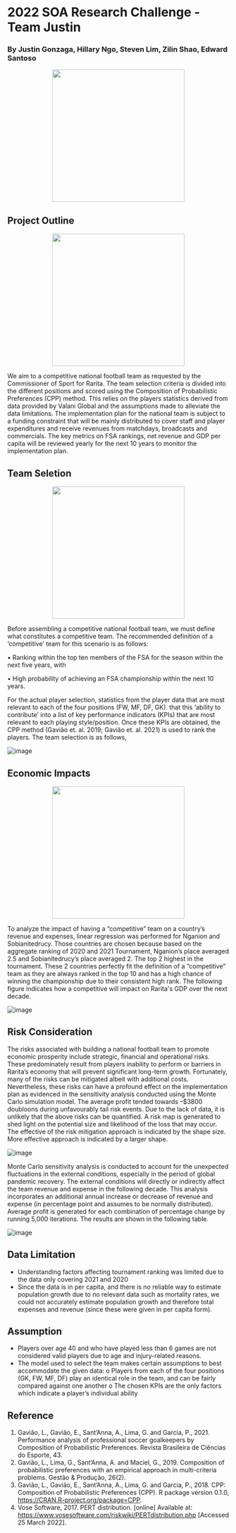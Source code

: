 # 2022 SOA Research Challenge - Team Justin
 
### By Justin Gonzaga, Hillary Ngo, Steven Lim, Zilin Shao, Edward Santoso

<p align="center">
  <img 
    width="300"
    height="300"
    src="https://user-images.githubusercontent.com/102514184/162617389-b0fb95a1-dc33-4355-8cf4-9c7f40c4a336.png"
  >
</p>

## Project Outline

<p align="center">
  <img 
    width="300"
    height="300"
    src="https://user-images.githubusercontent.com/102514184/162617400-1daad3a2-8297-4a69-9c15-213270f4ccb0.png"
  >
</p>

We aim to a competitive national football team as requested by the Commissioner of Sport for Rarita. The team selection criteria is divided into the different positions and scored using the Composition of Probabilistic Preferences (CPP) method. This relies on the players statistics derived from data provided by Valani Global and the assumptions made to alleviate the data limitations. The implementation plan for the national team is subject to a funding constraint that will be mainly distributed to cover staff and player expenditures and receive revenues from matchdays, broadcasts and commercials. The key metrics on FSA rankings, net revenue and GDP per capita will be reviewed yearly for the next 10 years to monitor the implementation plan.

## Team Seletion

<p align="center">
  <img 
    width="300"
    height="300"
    src="https://user-images.githubusercontent.com/102514184/162617733-6f4b608a-a252-451c-9eb6-9754b1120a5c.png"
  >
</p>

Before assembling a competitive national football team, we must define what constitutes a competitive team. The recommended definition of a ‘competitive’ team for this scenario is as follows:

•	Ranking within the top ten members of the FSA for the season within the next five years, with

•	High probability of achieving an FSA championship within the next 10 years.

For the actual player selection, statistics from the player data that are most relevant to each of the four positions (FW, MF, DF, GK). that this ‘ability to contribute’ into a list of key performance indicators (KPIs) that are most relevant to each playing style/position. Once these KPIs are obtained, the CPP method (Gavião et. al. 2019; Gavião et. al. 2021) is used to rank the players. The team selection is as follows,

![image](https://user-images.githubusercontent.com/103007945/161655407-b4ffeb9c-1dbf-4329-aa5e-2eeccd21ba79.png)

## Economic Impacts

<p align="center">
  <img 
    width="300"
    height="300"
    src="https://user-images.githubusercontent.com/102514184/162617690-097bd06a-e35d-431c-aa8d-79ed97838453.png"
  >
</p>

To analyze the impact of having a “competitive” team on a country’s revenue and expenses, linear regression was performed for Nganion and Sobianitedrucy. Those countries are chosen because based on the aggregate ranking of 2020 and 2021 Tournament, Nganion’s place averaged 2.5 and Sobianitedrucy’s place averaged 2. The top 2 highest in the tournament. These 2 countries perfectly fit the definition of a “competitive” team as they are always ranked in the top 10 and has a high chance of winning the championship due to their consistent high rank. The following figure indicates how a competitive will impact on Rarita's GDP over the next decade.

![image](https://user-images.githubusercontent.com/103007945/161655041-8f670459-3e93-4339-b8d4-8a9f657fc062.png)

## Risk Consideration

The risks associated with building a national football team to promote economic prosperity include strategic, financial and operational risks. These predominately result from players inability to perform or barriers in Rarita’s economy that will prevent significant long-term growth. Fortunately, many of the risks can be mitigated albeit with additional costs. Nevertheless, these risks can have a profound effect on the implementation plan as evidenced in the sensitivity analysis conducted using the Monte Carlo simulation model. The average profit tended towards –$3800 doubloons during unfavourably tail risk events. Due to the lack of data, it is unlikely that the above risks can be quantified. A risk map is generated to shed light on the potential size and likelihood of the loss that may occur. The effective of the risk mitigation approach is indicated by the shape size. More effective approach is indicated by a larger shape.

![image](https://user-images.githubusercontent.com/103007945/161654903-f2c28e44-7375-4a68-a9cc-d5d8dfb8f649.png)

Monte Carlo sensitivity analysis is conducted to account for the unexpected fluctuations in the external conditions, especially in the period of global pandemic recovery. The external conditions will directly or indirectly affect the team revenue and expense in the following decade. This analysis incorporates an additional annual increase or decrease of revenue and expense (in percentage point and assumes to be normally distributed). Average profit is generated for each combination of percentage change by running 5,000 iterations. The results are shown in the following table.

![image](https://user-images.githubusercontent.com/102514184/162616859-2f213487-95cb-4844-a707-a3a6a2b57cee.png)

## Data Limitation
-	Understanding factors affecting tournament ranking was limited due to the data only covering 2021 and 2020
-	Since the data is in per capita, and there is no reliable way to estimate population growth due to no relevant data such as mortality rates, we could not accurately estimate population growth and therefore total expenses and revenue (since these were given in per capita form).

## Assumption
-	Players over age 40 and who have played less than 6 games are not considered valid players due to age and injury-related reasons.
-	The model used to select the team makes certain assumptions to best accommodate the given data:
o	Players from each of the four positions (GK, FW, MF, DF) play an identical role in the team, and can be fairly compared against one another
o	The chosen KPIs are the only factors which indicate a player’s individual ability

## Reference 
1.	Gavião, L., Gavião, E., Sant’Anna, A., Lima, G. and Garcia, P., 2021. Performance analysis of professional soccer goalkeepers by Composition of Probabilistic Preferences. Revista Brasileira de Ciências do Esporte, 43.
2.	Gavião, L., Lima, G., Sant’Anna, A. and Maciel, G., 2019. Composition of probabilistic preferences with an empirical approach in multi-criteria problems. Gestão & Produção, 26(2).
3.	Gavião, L., Gavião, E., Sant’Anna, A., Lima, G. and Garcia, P., 2018. CPP: Composition of Probabilistic Preferences (CPP). R package version 0.1.0, <https://CRAN.R-project.org/package=CPP>.
4.	Vose Software, 2017. PERT distribution. [online] Available at: <https://www.vosesoftware.com/riskwiki/PERTdistribution.php> [Accessed 25 March 2022].





